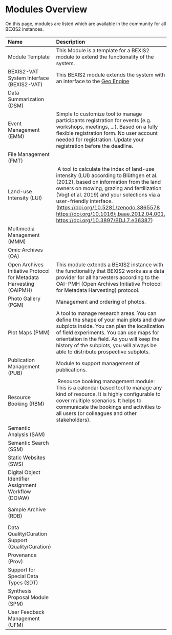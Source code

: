 # Modules Overview

On this page, modules are listed which are available in the community for all BEXIS2 instances.

| Name | Description | Contributor | Status |
| :-- | :-- | :-- | :-- | 
| Module Template | This Module is a template for a BEXIS2 module to extend the functionality of the system. | BEXIS2 |  [Public](https://github.com/BEXIS2/ModuleTemplate) |
| BEXIS2-VAT System Interface (BEXIS2-VAT) | This BEXIS2 module extends the system with an interface to the [Geo Engine](https://www.geoengine.de/en/start/) | BEXIS2 | [Public (v1.0)](https://github.com/BEXIS2/VAT-Module/releases/tag/1.0) |
| Data Summarization (DSM) |   | [AquaDiva](https://www.aquadiva.uni-jena.de/) |   | intern |
| Event Management (EMM) | Simple to customize tool to manage participants registration for events (e.g. workshops, meetings, ...). Based on a fully flexible registration form. No user account needed for registration. Update your registration before the deadline.  | [Biodiversity Exploratories](https://www.biodiversity-exploratories.de/en/) | [Public](https://github.com/bexis/Module_EventManagement)|
| File Management (FMT) |   | [Biodiversity Exploratories](https://www.biodiversity-exploratories.de/en/) | [Public](https://github.com/bexis/Module_FileManagement) |
| Land-use Intensity (LUI) |  A tool to calculate the index of land-use intensity (LUI) according to Blüthgen et al. (2012), based on information from the land owners on mowing, grazing and fertilization (Vogt et al. 2019) and your selections via a user-friendly interface. (https://doi.org/10.5281/zenodo.3865578 https://doi.org/10.1016/j.baae.2012.04.001, https://doi.org/10.3897/BDJ.7.e36387) | [Biodiversity Exploratories](https://www.biodiversity-exploratories.de/en/) | [Public](https://github.com/bexis/Module_LUI) |
| Multimedia Management (MMM) |   | [iDiv](https://www.idiv.de/en) |  Integrated in BEXIS2 Core |
| Omic Archives (OA) |   | [AquaDiva](https://www.aquadiva.uni-jena.de/) |   | Intern |
| Open Archives Initiative Protocol for Metadata Harvesting  (OAIPMH) | This module extends a BEXIS2 instance with the functionality that BEXIS2 works as a data provider for all harvesters according to the OAI-PMH (Open Archives Initiative Protocol for Metadata Harvesting) protocol. | BEXIS2 | [Public](https://github.com/BEXIS2/OAI-PMH-Module/tree/2.13) |
| Photo Gallery (PGM) | Management and ordering of photos.  | [Biodiversity Exploratories](https://www.biodiversity-exploratories.de/en/) | [Intern](https://github.com/bexis/Module_PhotoGallery) |
| Plot Maps (PMM) | A tool to manage research areas. You can define the shape of your main plots and draw subplots inside. You can plan the localization of field experiments. You can use maps for orientation in the field. As you will keep the history of the subplots, you will always be able to distribute prospective subplots. | [Biodiversity Exploratories](https://www.biodiversity-exploratories.de/en/) | [Public](https://github.com/bexis/Module_ResearchAreaManagement)|
| Publication Management (PUB) | Module to support management of publications.  | [Biodiversity Exploratories](https://www.biodiversity-exploratories.de/en/) | [Public](https://github.com/bexis/Module_PublicationHelper) |
| Resource Booking (RBM) |  Resource booking management module: This is a calendar based tool to manage any kind of resource. It is highly configurable to cover multiple scenarios. It helps to communicate the bookings and activities to all users (or colleagues and other stakeholders). | [Biodiversity Exploratories](https://www.biodiversity-exploratories.de/en/) |  [Public](https://github.com/bexis/Module_ResourceManagement) |
| Semantic Analysis (SAM) |   | [AquaDiva](https://www.aquadiva.uni-jena.de/) |   | Intern |
| Semantic Search (SSM) |   | [AquaDiva](https://www.aquadiva.uni-jena.de/) |   | Intern |
| Static Websites (SWS) |   | [Biodiversity Exploratories](https://www.biodiversity-exploratories.de/en/) |  Intern |
| Digital Object Identifier Assignment Workflow (DOIAW) |   | [Biodiversity Exploratories,](https://www.biodiversity-exploratories.de/en/) [iDiv](https://www.idiv.de/en) |   | Under development |
| Sample Archive (RDB) |   | Max Planck Institute for Biogeochemistry |   | Intern |
| Data Quality/Curation Support (Quality/Curation) |   | [Biodiversity Exploratories](https://www.biodiversity-exploratories.de/en/) |   | Planned |
| Provenance (Prov) |   | BEXIS2 |   | Planned |
| Support for Special Data Types (SDT) |   | [Biodiversity Exploratories](https://www.biodiversity-exploratories.de/en/) | Planned |
| Synthesis Proposal Module (SPM) |   | [Biodiversity Exploratories](https://www.biodiversity-exploratories.de/en/) | Planned |
| User Feedback Management (UFM) |   | [Biodiversity Exploratories](https://www.biodiversity-exploratories.de/en/) | Planned |
